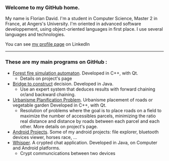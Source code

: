 ### Welcome to my GitHub home.

My name is Florian David.
I'm a student in Computer Science, Master 2 in France, at Angers's University. I'm oriented in advanced software developpement, using object-oriented languages in first place. I use several languages and technologies.


You can see [my profile page](https://fr.linkedin.com/in/florian-david-371749106) on LinkedIn

***

### These are my main programs on GitHub :

- [Forest fire simulation automaton](https://theguysbrushes.github.io/incendie/). Developed in C++, with Qt.
  * Details on project's page
- [Bridge to construct](https://github.com/flodavid/bridgeconstructor) decision. Developed in Java.
  * Use an expert system that deduces results with forward chaining or/and backward chaining.
- [Urbanisme Planification Problem](https://flodavid.github.io/Urbanisme/). Urbanisme placement of roads or vegetable garden Developed in C++, with Qt.
  * Resolution of problems where the goal is to place roads on a field to maximize the number of accessibles parcels, minimizing the ratio real distance and distance by roads between each parcel and each other. More details on project's page.
- [Android Projects](https://flodavid.github.io/android-projects/). Some of my android projects: file explorer, bluetooth devices viewer, horses race, ...
- [Whisper](https://github.com/flo5324/Whisper). A crypted chat application. Developed in Java, on Computer and Android platforms.
  * Crypt communcications between two devices
